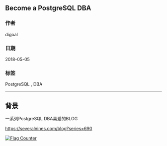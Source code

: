 ## Become a PostgreSQL DBA
  
### 作者  
digoal  
  
### 日期  
2018-05-05  
  
### 标签  
PostgreSQL , DBA 
  
----  
  
## 背景 
一系列PostgreSQL DBA喜爱的BLOG  
  
https://severalnines.com/blog?series=690  
  
  
<a rel="nofollow" href="http://info.flagcounter.com/h9V1"  ><img src="http://s03.flagcounter.com/count/h9V1/bg_FFFFFF/txt_000000/border_CCCCCC/columns_2/maxflags_12/viewers_0/labels_0/pageviews_0/flags_0/"  alt="Flag Counter"  border="0"  ></a>  
  
